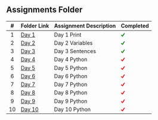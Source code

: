 ##  Assignments Folder

|   #   | Folder Link | Assignment Description  | Completed |
| :---: | ----------- | ----------------------- | --------- |
|   1   |[Day 1](./Day_1)|Day 1 Print           |<img src="https://github.com/ACHarrison32/4883-PT-Harrison/blob/main/index.png" width="10">|
|   2   |[Day 2](./Day_2)|Day 2 Variables       |<img src="https://github.com/ACHarrison32/4883-PT-Harrison/blob/main/index.png" width="10">|
|   3   |[Day 3](./Day_3)|Day 3 Sentences       |<img src="https://github.com/ACHarrison32/4883-PT-Harrison/blob/main/index.png" width="10">|
|   4   |[Day 4](./Day_4)|Day 4 Python          |<img src="https://github.com/ACHarrison32/4883-PT-Harrison/blob/main/images.png" width="10">|
|   5   |[Day 5](./Day_5)|Day 5 Python          |<img src="https://github.com/ACHarrison32/4883-PT-Harrison/blob/main/images.png" width="10">|
|   6   |[Day 6](./Day_6)|Day 6 Python          |<img src="https://github.com/ACHarrison32/4883-PT-Harrison/blob/main/images.png" width="10">|
|   7   |[Day 7](./Day_7)|Day 7 Python          |<img src="https://github.com/ACHarrison32/4883-PT-Harrison/blob/main/images.png" width="10">|
|   8   |[Day 8](./Day_8)|Day 8 Python          |<img src="https://github.com/ACHarrison32/4883-PT-Harrison/blob/main/images.png" width="10">|
|   9   |[Day 9](./Day_9)|Day 9 Python          |<img src="https://github.com/ACHarrison32/4883-PT-Harrison/blob/main/images.png" width="10">|
|   10  |[Day 10](./Day_10)|Day 10 Python       |<img src="https://github.com/ACHarrison32/4883-PT-Harrison/blob/main/images.png" width="10">|

